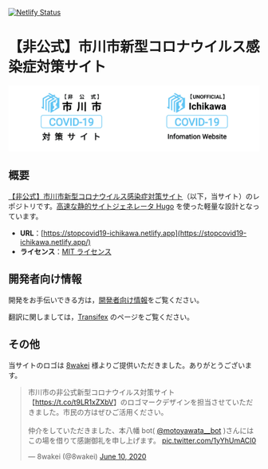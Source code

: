 [![Netlify Status](https://api.netlify.com/api/v1/badges/b30d38da-34ef-424d-ac99-15754c78a693/deploy-status)](https://app.netlify.com/sites/stopcovid19-ichikawa/deploys)

# 【非公式】市川市新型コロナウイルス感染症対策サイト

<!-- img タグ同士が同一行に存在しないと，横並びになってくれない -->

[<img src="./static/img/ogp_ja.png" alt="【非公式】市川市新型コロナウイルス感染症対策サイト" width="50%"><img src="./static/img/ogp_en.png" alt="【UNOFFICIAL】Ichikawa COVID-19 Information Website" width="50%">](https://stopcovid19-ichikawa.netlify.app/)

## 概要

[【非公式】市川市新型コロナウイルス感染症対策サイト](https://stopcovid19-ichikawa.netlify.app/)（以下，当サイト）のレポジトリです。[高速な静的サイトジェネレータ Hugo](https://gohugo.io/) を使った軽量な設計となっています。

- **URL**：[https://stopcovid19-ichikawa.netlify.app](https://stopcovid19-ichikawa.netlify.app/)
- **ライセンス**：[MIT ライセンス](./LICENSE)

## 開発者向け情報

開発をお手伝いできる方は，[開発者向け情報](https://github.com/Meiryo7743/COVID-19-Ichikawa/wiki/%E9%96%8B%E7%99%BA%E8%80%85%E5%90%91%E3%81%91%E6%83%85%E5%A0%B1)をご覧ください。

翻訳に関しましては，[Transifex](https://www.transifex.com/covid-19-ichikawa/i18n-translation/) のページをご覧ください。

## その他

当サイトのロゴは [8wakei](https://twitter.com/8wakei) 様よりご提供いただきました。ありがとうございます。

> 市川市の非公式新型コロナウイルス対策サイト【<a href="https://t.co/t9LR1xZXbV">https://t.co/t9LR1xZXbV</a>】のロゴマークデザインを担当させていただきました。市民の方はぜひご活用ください。<br><br>仲介をしていただきました、本八幡 bot( <a href="https://twitter.com/motoyawata__bot?ref_src=twsrc%5Etfw">@motoyawata\_\_bot</a> )さんにはこの場を借りて感謝御礼を申し上げます。 <a href="https://t.co/1yYhUmACI0">pic.twitter.com/1yYhUmACI0</a></p>&mdash; 8wakei (@8wakei) <a href="https://twitter.com/8wakei/status/1270536608740077569?ref_src=twsrc%5Etfw">June 10, 2020</a>

